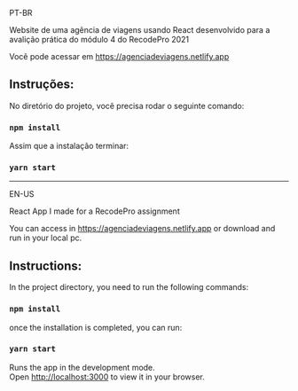 PT-BR

Website de uma agência de viagens usando React desenvolvido para a avalição prática do módulo 4 do RecodePro 2021

Você pode acessar em https://agenciadeviagens.netlify.app

## Instruções: 

No diretório do projeto, você precisa rodar o seguinte comando:

### `npm install`

Assim que a instalação terminar:

### `yarn start`

-------------------------------------------------------------------------------------------

EN-US

React App I made for a RecodePro assignment

You can access in https://agenciadeviagens.netlify.app or download and run in your local pc. 

## Instructions:

In the project directory, you need to run the following commands:

### `npm install`

once the installation is completed, you can run:

### `yarn start`

Runs the app in the development mode.\
Open [http://localhost:3000](http://localhost:3000) to view it in your browser.
